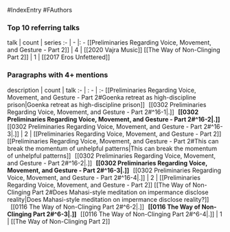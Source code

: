 #IndexEntry #FAuthors

### Top 10 referring talks
talk | count | series
:- | - |: -
[[Preliminaries Regarding Voice, Movement, and Gesture - Part 2]] | 4 | [[2020 Vajra Music]]
[[The Way of Non-Clinging Part 2]] | 1 | [[2017 Eros Unfettered]]

### Paragraphs with 4+ mentions
description | count | talk
:- | : - | :-
[[Preliminaries Regarding Voice, Movement, and Gesture - Part 2#Goenka retreat as high-discipline prison\|Goenka retreat as high-discipline prison]] &nbsp;&nbsp;[[0302 Preliminaries Regarding Voice, Movement, and Gesture - Part 2#^16-1\|.]] &nbsp; **[[0302 Preliminaries Regarding Voice, Movement, and Gesture - Part 2#^16-2\|.]]** &nbsp; [[0302 Preliminaries Regarding Voice, Movement, and Gesture - Part 2#^16-3\|.]] | 2 | [[Preliminaries Regarding Voice, Movement, and Gesture - Part 2]]
[[Preliminaries Regarding Voice, Movement, and Gesture - Part 2#This can break the momentum of unhelpful patterns\|This can break the momentum of unhelpful patterns]] &nbsp;&nbsp;[[0302 Preliminaries Regarding Voice, Movement, and Gesture - Part 2#^16-2\|.]] &nbsp; **[[0302 Preliminaries Regarding Voice, Movement, and Gesture - Part 2#^16-3\|.]]** &nbsp; [[0302 Preliminaries Regarding Voice, Movement, and Gesture - Part 2#^16-4\|.]] | 2 | [[Preliminaries Regarding Voice, Movement, and Gesture - Part 2]]
[[The Way of Non-Clinging Part 2#Does Mahasi-style meditation on impermance disclose reality\|Does Mahasi-style meditation on impermance disclose reality?]] &nbsp;&nbsp;[[0116 The Way of Non-Clinging Part 2#^6-2\|.]] &nbsp; **[[0116 The Way of Non-Clinging Part 2#^6-3\|.]]** &nbsp; [[0116 The Way of Non-Clinging Part 2#^6-4\|.]] | 1 | [[The Way of Non-Clinging Part 2]]


